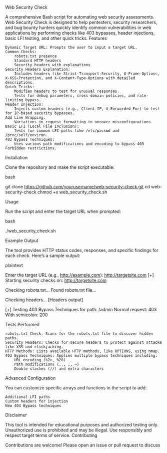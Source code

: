 Web Security Check

A comprehensive Bash script for automating web security assessments. Web Security Check is designed to help pentesters, security researchers, and bug bounty hunters quickly identify common vulnerabilities in web applications by performing checks like 403 bypasses, header injections, basic LFI testing, and other quick tricks.
Features

    Dynamic Target URL: Prompts the user to input a target URL.
    Common Checks:
        robots.txt presence
        Standard HTTP headers
        Security headers with explanations
    Security Headers Explanation:
        Includes headers like Strict-Transport-Security, X-Frame-Options, X-XSS-Protection, and X-Content-Type-Options with detailed descriptions.
    Quick Tricks:
        Modifies headers to test for unusual responses.
        Tests for debug parameters, cross-domain policies, and rate-limiting bypass.
    Header Injection:
        Injects custom headers (e.g., Client-IP, X-Forwarded-For) to test for IP-based security bypasses.
    Add Line Wrapping:
        Variations in request formatting to uncover misconfigurations.
    Basic LFI (Local File Inclusion):
        Tests for common LFI paths like /etc/passwd and /proc/self/environ.
    403 Bypass Techniques:
        Uses various path modifications and encoding to bypass 403 Forbidden restrictions.

Installation

Clone the repository and make the script executable:

bash

git clone https://github.com/yourusername/web-security-check.git
cd web-security-check
chmod +x web_security_check.sh

Usage

Run the script and enter the target URL when prompted:

bash

./web_security_check.sh

Example Output

The tool provides HTTP status codes, responses, and specific findings for each check. Here’s a sample output:

plaintext

Enter the target URL (e.g., http://example.com): http://targetsite.com
[+] Starting security checks on: http://targetsite.com

Checking robots.txt...
Found robots.txt file...

Checking headers...
[Headers output]

[+] Testing 403 Bypass Techniques for path: /admin
Normal request: 403
With semicolon: 200

Tests Performed

    robots.txt Check: Scans for the robots.txt file to discover hidden paths.
    Security Headers: Checks for secure headers to protect against attacks like XSS and clickjacking.
    HTTP Methods: Lists available HTTP methods, like OPTIONS, using nmap.
    403 Bypass Techniques: Applies multiple bypass techniques including:
        URL encoding (%2e, %20)
        Path modifications (.., ;, ~)
        Double slashes (//) and extra characters

Advanced Configuration

You can customize specific arrays and functions in the script to add:

    Additional LFI paths
    Custom headers for injection
    New 403 Bypass techniques

Disclaimer

This tool is intended for educational purposes and authorized testing only. Unauthorized use is prohibited and may be illegal. Use responsibly and respect target terms of service.
Contributing

Contributions are welcome! Please open an issue or pull request to discuss